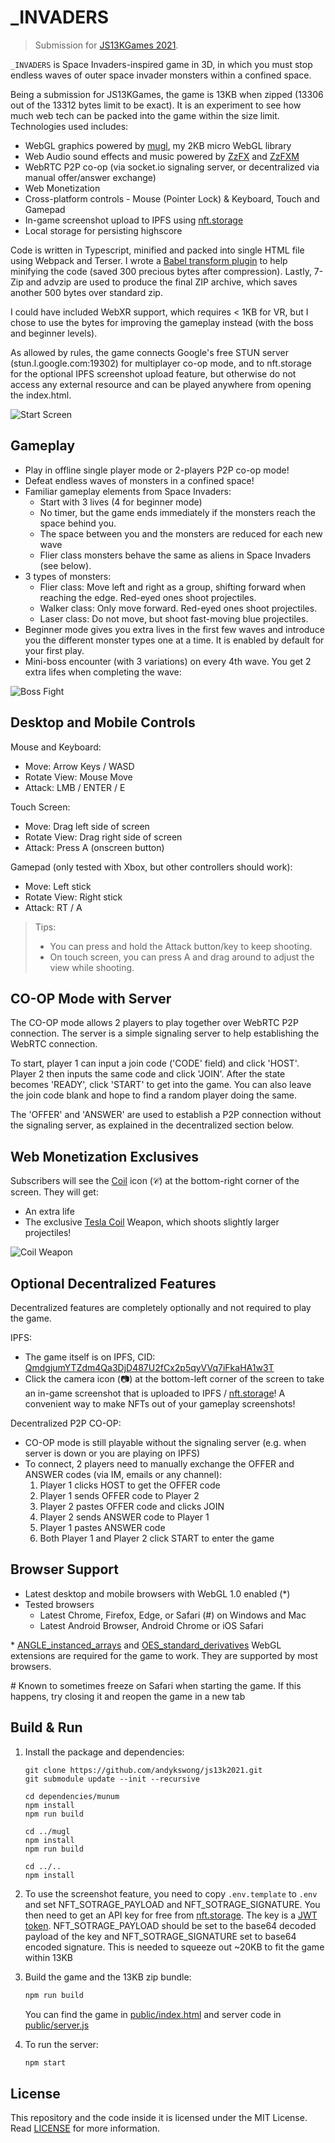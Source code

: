 # _INVADERS

> Submission for [JS13KGames 2021](http://js13kgames.com/).

`_INVADERS` is Space Invaders-inspired game in 3D, in which you must stop endless waves of outer space invader monsters within a confined space.

Being a submission for JS13KGames, the game is 13KB when zipped (13306 out of the 13312 bytes limit to be exact). It is an experiment to see how much web tech can be packed into the game within the size limit. Technologies used includes:
- WebGL graphics powered by [mugl](https://github.com/andykswong/mugl), my 2KB micro WebGL library
- Web Audio sound effects and music powered by [ZzFX](https://github.com/KilledByAPixel/ZzFX) and [ZzFXM](https://keithclark.github.io/ZzFXM/)
- WebRTC P2P co-op (via socket.io signaling server, or decentralized via manual offer/answer exchange)
- Web Monetization
- Cross-platform controls - Mouse (Pointer Lock) & Keyboard, Touch and Gamepad
- In-game screenshot upload to IPFS using [nft.storage](https://nft.storage/)
- Local storage for persisting highscore

Code is written in Typescript, minified and packed into single HTML file using Webpack and Terser. I wrote a [Babel transform plugin](./babel.transform.cjs) to help minifying the code (saved 300 precious bytes after compression). Lastly, 7-Zip and advzip are used to produce the final ZIP archive, which saves another 500 bytes over standard zip.

I could have included WebXR support, which requires < 1KB for VR, but I chose to use the bytes for improving the gameplay instead (with the boss and beginner levels).

As allowed by rules, the game connects Google's free STUN server (stun.l.google.com:19302) for multiplayer co-op mode, and to nft.storage for the optional IPFS screenshot upload feature, but otherwise do not access any external resource and can be played anywhere from opening the index.html.

![Start Screen](screenshots/start.png)

## Gameplay
- Play in offline single player mode or 2-players P2P co-op mode!
- Defeat endless waves of monsters in a confined space!
- Familiar gameplay elements from Space Invaders:
  - Start with 3 lives (4 for beginner mode)
  - No timer, but the game ends immediately if the monsters reach the space behind you.
  - The space between you and the monsters are reduced for each new wave
  - Flier class monsters behave the same as aliens in Space Invaders (see below).
- 3 types of monsters:
  - Flier class: Move left and right as a group, shifting forward when reaching the edge. Red-eyed ones shoot projectiles.
  - Walker class: Only move forward. Red-eyed ones shoot projectiles.
  - Laser class: Do not move, but shoot fast-moving blue projectiles.
- Beginner mode gives you extra lives in the first few waves and introduce you the different monster types one at a time. It is enabled by default for your first play.
- Mini-boss encounter (with 3 variations) on every 4th wave. You get 2 extra lifes when completing the wave:

![Boss Fight](screenshots/boss.png)

## Desktop and Mobile Controls
Mouse and Keyboard:
- Move: Arrow Keys / WASD
- Rotate View: Mouse Move
- Attack: LMB / ENTER / E

Touch Screen:
- Move: Drag left side of screen
- Rotate View: Drag right side of screen
- Attack: Press A (onscreen button)

Gamepad (only tested with Xbox, but other controllers should work):
- Move: Left stick
- Rotate View: Right stick
- Attack: RT / A

> Tips:
> - You can press and hold the Attack button/key to keep shooting.
> - On touch screen, you can press A and drag around to adjust the view while shooting.

## CO-OP Mode with Server
The CO-OP mode allows 2 players to play together over WebRTC P2P connection.
The server is a simple signaling server to help establishing the WebRTC connection.

To start, player 1 can input a join code ('CODE' field) and click 'HOST'. Player 2 then inputs the same code and click 'JOIN'. After the state becomes 'READY', click 'START' to get into the game. You can also leave the join code blank and hope to find a random player doing the same.

The 'OFFER' and 'ANSWER' are used to establish a P2P connection without the signaling server, as explained in the decentralized section below.

## Web Monetization Exclusives
Subscribers will see the [Coil](https://coil.com/) icon (𝒞) at the bottom-right corner of the screen. They will get:
- An extra life
- The exclusive [Tesla Coil](https://cnc.fandom.com/wiki/Tesla_coil_(Red_Alert_1)) Weapon, which shoots slightly larger projectiles!

![Coil Weapon](screenshots/coil.png)

## Optional Decentralized Features
Decentralized features are completely optionally and not required to play the game.

IPFS:
- The game itself is on IPFS, CID: [QmdgjumYTZdm4Qa3DjD487U2fCx2p5qyVVq7iFkaHA1w3T](https://cloudflare-ipfs.com/ipfs/QmdgjumYTZdm4Qa3DjD487U2fCx2p5qyVVq7iFkaHA1w3T)
- Click the camera icon (📷) at the bottom-left corner of the screen to take an in-game screenshot that is uploaded to IPFS / [nft.storage](https://nft.storage/)! A convenient way to make NFTs out of your gameplay screenshots!

Decentralized P2P CO-OP:
- CO-OP mode is still playable without the signaling server (e.g. when server is down or you are playing on IPFS)
- To connect, 2 players need to manually exchange the OFFER and ANSWER codes (via IM, emails or any channel):
  1. Player 1 clicks HOST to get the OFFER code
  1. Player 1 sends OFFER code to Player 2
  1. Player 2 pastes OFFER code and clicks JOIN
  1. Player 2 sends ANSWER code to Player 1
  1. Player 1 pastes ANSWER code
  1. Both Player 1 and Player 2 click START to enter the game

## Browser Support
- Latest desktop and mobile browsers with WebGL 1.0 enabled (*)
- Tested browsers
  - Latest Chrome, Firefox, Edge, or Safari (#) on Windows and Mac
  - Latest Android Browser, Android Chrome or iOS Safari

\* [ANGLE_instanced_arrays](https://developer.mozilla.org/en-US/docs/Web/API/ANGLE_instanced_arrays) and [OES_standard_derivatives](https://developer.mozilla.org/en-US/docs/Web/API/OES_standard_derivatives) WebGL extensions are required for the game to work. They are supported by most browsers.

\# Known to sometimes freeze on Safari when starting the game. If this happens, try closing it and reopen the game in a new tab

## Build & Run
1. Install the package and dependencies:
    ```
    git clone https://github.com/andykswong/js13k2021.git
    git submodule update --init --recursive

    cd dependencies/munum
    npm install
    npm run build

    cd ../mugl
    npm install
    npm run build

    cd ../..
    npm install
    ```
1. To use the screenshot feature, you need to copy `.env.template` to `.env` and set NFT_SOTRAGE_PAYLOAD and NFT_SOTRAGE_SIGNATURE. You then need to get an API key for free from [nft.storage](https://nft.storage/). The key is a [JWT token](https://jwt.io/). NFT_SOTRAGE_PAYLOAD should be set to the base64 decoded payload of the key and NFT_SOTRAGE_SIGNATURE set to base64 encoded signature. This is needed to squeeze out ~20KB to fit the game within 13KB

1. Build the game and the 13KB zip bundle:
    ```sh
    npm run build
    ```
    You can find the game in [public/index.html](./public/index.html) and server code in [public/server.js](./public/server.js)

1. To run the server:
    ```sh
    npm start
    ```

## License
This repository and the code inside it is licensed under the MIT License. Read [LICENSE](./LICENSE) for more information.
